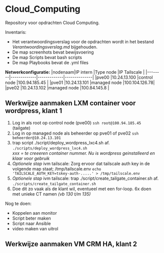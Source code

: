 # Cloud_Computing
Repository voor opdrachten Cloud Computing.

Inventaris:
- Het verantwoordingsverslag voor de opdrachten wordt in het bestand *Verantwoordingsverslag.md* bijgehouden.
- De map screenhots bevat bewijsvoering
- De map Scripts bevat bash scripts
- De map Playbooks bevat de .yml files

**Netwerkconfiguratie:**
|nodenaam|IP intern    |Type node    |IP Tailscale  |
|--------|-------------|-------------|--------------|
|pve00   |10.24.13.100 |control node |100.94.185.45 |
|pve01   |10.24.13.101 |managed node |100.104.126.78|
|pve02   |10.24.13.102 |managed node |100.84.145.8  |

## Werkwijze aanmaken LXM container voor wordpress, klant 1

1) Log in als root op control node (pve00)
   `ssh root@100.94.185.45` (tailgate)
2) Log in op managed node als beheerder op pve01 of pve02
   `ssh beheerder@10.24.13.101`
3) trap script ./script/deploy_wordpress_lxc4.sh <xxx> af.
   `./scripts/deploy_wordpress_lxc4.sh`  
    *xxx = te creeeren container nummer. Nu is wordpress geinstalleerd en klaar voor gebruik*
4) *Optionele stap* ivm tailscale: Zorg ervoor dat tailscale auth key in de volgende map staat; /tmp/tailscale.env
    `echo 'TAILSCALE_AUTH_KEY=tskey-auth-.....' > /tmp/tailscale.env`
5) *Optionele stap* ivm tailscale: trap ./script/create_tailgate_container.sh af.
   `./scripts/create_tailgate_container.sh`  
7) Doe dit zo vaak als de klant wil, eventueel met een for-loop.
    6x doen met unieke CT namen *(vb 130 t/m 135)*

Nog te doen:
- Koppelen aan monitor
- Script beter maken
- Script naar Ansible
- video maken van uitrol

## Werkwijze aanmaken VM CRM HA, klant 2